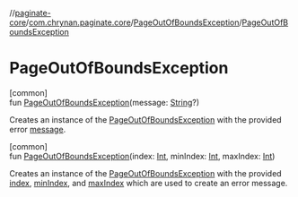 //[paginate-core](../../../index.md)/[com.chrynan.paginate.core](../index.md)/[PageOutOfBoundsException](index.md)/[PageOutOfBoundsException](-page-out-of-bounds-exception.md)

# PageOutOfBoundsException

[common]\
fun [PageOutOfBoundsException](-page-out-of-bounds-exception.md)(message: [String](https://kotlinlang.org/api/latest/jvm/stdlib/kotlin/-string/index.html)?)

Creates an instance of the [PageOutOfBoundsException](index.md) with the provided error [message](../../../../paginate-core/com.chrynan.paginate.core/-page-out-of-bounds-exception/[60]init[62].md).

[common]\
fun [PageOutOfBoundsException](-page-out-of-bounds-exception.md)(index: [Int](https://kotlinlang.org/api/latest/jvm/stdlib/kotlin/-int/index.html), minIndex: [Int](https://kotlinlang.org/api/latest/jvm/stdlib/kotlin/-int/index.html), maxIndex: [Int](https://kotlinlang.org/api/latest/jvm/stdlib/kotlin/-int/index.html))

Creates an instance of the [PageOutOfBoundsException](index.md) with the provided [index](../../../../paginate-core/com.chrynan.paginate.core/-page-out-of-bounds-exception/[60]init[62].md), [minIndex](../../../../paginate-core/com.chrynan.paginate.core/-page-out-of-bounds-exception/[60]init[62].md), and [maxIndex](../../../../paginate-core/com.chrynan.paginate.core/-page-out-of-bounds-exception/[60]init[62].md) which are used to create an error message.
